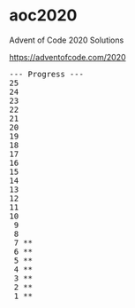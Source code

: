 # aoc2020

Advent of Code 2020 Solutions

https://adventofcode.com/2020
<pre>
--- Progress ---
25
24
23
22
21
20
19
18
17
16
15
14
13
12
11
10
 9
 8
 7 **
 6 **
 5 **
 4 **
 3 **
 2 **
 1 **
</pre>
